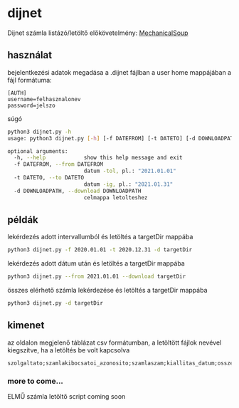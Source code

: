 # dijnet
Dijnet számla listázó/letöltő
előkövetelmény: [MechanicalSoup](https://pypi.org/project/MechanicalSoup/)

## használat

bejelentkezési adatok megadása a .dijnet fájlban a user home mappájában
a fájl formátuma:
```
[AUTH]
username=felhasznalonev
password=jelszo
```

súgó
```bash
python3 dijnet.py -h
usage: python3 dijnet.py [-h] [-f DATEFROM] [-t DATETO] [-d DOWNLOADPATH]

optional arguments:
  -h, --help            show this help message and exit
  -f DATEFROM, --from DATEFROM
                        datum -tol, pl.: "2021.01.01"
  -t DATETO, --to DATETO
                        datum -ig, pl.: "2021.01.31"
  -d DOWNLOADPATH, --download DOWNLOADPATH
                        celmappa letolteshez
```

## példák
lekérdezés adott intervallumból és letöltés a targetDir mappába
```bash
python3 dijnet.py -f 2020.01.01 -t 2020.12.31 -d targetDir
```
lekérdezés adott dátum után és letöltés a targetDir mappába
```bash
python3 dijnet.py --from 2021.01.01 --download targetDir
```
összes elérhető számla lekérdezése és letöltés a targetDir mappába
```bash
python3 dijnet.py -d targetDir
```

## kimenet
az oldalon megjelenő táblázat csv formátumban, a letöltött fájlok nevével kiegszítve, ha a letöltés be volt kapcsolva
```
szolgaltato;szamlakibocsatoi_azonosito;szamlaszam;kiallitas_datum;osszeg;fizetesi_hatarido;fizetendo;allapot;file
```

### more to come...
ELMŰ számla letöltő script coming soon